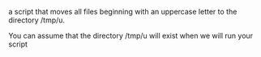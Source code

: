  a script that moves all files beginning with an uppercase letter to the directory /tmp/u.



You can assume that the directory /tmp/u will exist when we will run your script
